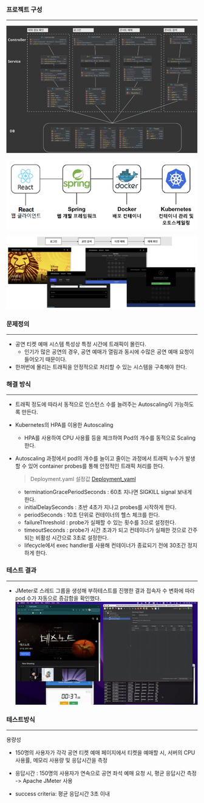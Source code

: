 
### 프로젝트 구성

---
![class-diagram](./class-diagram.png)

![structure](./structure.png)

![flowchart](./flowchart.png)


### 문제정의

---

- 공연 티켓 예매 시스템 특성상 특정 시간에 트래픽이 몰린다.
    - 인기가 많은 공연의 경우, 공연 예매가 열림과 동시에 수많은 공연 예매 요청이 들어오기 때문이다.
- 한꺼번에 몰리는 트래픽을 안정적으로 처리할 수 있는 시스템을 구축해야 한다.

### 해결 방식

---

- 트래픽 정도에 따라서 동적으로 인스턴스 수를 늘려주는 Autoscaling이 가능하도록 만든다.
- Kubernetes의 HPA를 이용한 Autoscaling
    - HPA를 사용하여 CPU 사용률 등을 체크하여 Pod의 개수를 동적으로 Scaling한다.
- Autoscaling 과정에서 pod의 개수를 늘이고 줄이는 과정에서 트래픽 누수가 발생할 수 있어 container probes를 통해 안정적인 트래픽 처리를 한다.
    
    > Deployment.yaml 설정값
    > [Deployment_yaml](./Deployment_yaml.jpg)
  
    
    - terminationGracePeriodSeconds : 60초 지나면 SIGKILL signal 보내게 한다.
    - initialDelaySeconds : 초반 4초가 지나고 probes를 시작하게 한다.
    - periodSeconds : 10초 단위로 컨테이너의 헬스 체크를 한다.
    - failureThreshold : probe가 실패할 수 있는 횟수를 3으로 설정한다.
    - timeoutSeconds : probe가 시간 초과가 되고 컨테이너가 실패한 것으로 간주되는 비활성 시간으로 3초로 설정한다.
    - lifecycle에서 exec handler를 사용해 컨테이너가 종료되기 전에 30초간 정지하게 한다.

### 테스트 결과

---

- JMeter로 스레드 그룹을 생성해 부하테스트를 진행한 결과 접속자 수 변화에 따라 pod 수가 자동으로 증감함을 확인했다.
![demo](./demo.gif)


### 테스트방식
---

용량성
- 150명의 사용자가 각각 공연 티켓 예매 페이지에서 티켓을 예매할 시, 서버의 CPU 사용률, 메모리 사용량 및 응답시간을 측정

- 응답시간 : 150명의 사용자가 연속으로 공연 좌석 예매 요청 시, 평균 응답시간 측정
   -> Apache JMeter 사용

- success criteria: 평균 응답시간 3초 이내
